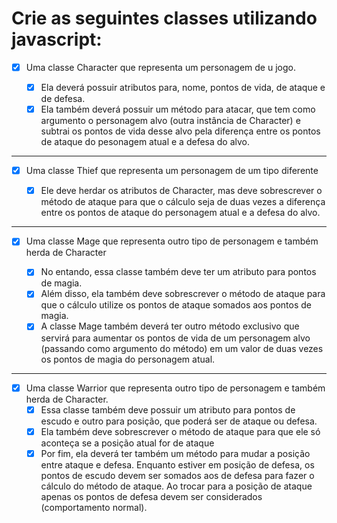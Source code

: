 # Crie as seguintes classes utilizando javascript:

- [x] Uma classe Character que representa um personagem de u jogo.

  - [x] Ela deverá possuir atributos para, nome, pontos de vida, de ataque e de defesa.
  - [x] Ela também deverá possuir um método para atacar, que tem como argumento o personagem alvo (outra instância de Character) e subtrai os pontos de vida desse alvo pela diferença entre os pontos de ataque do pesonagem atual e a defesa do alvo.

---

- [x] Uma classe Thief que representa um personagem de um tipo diferente

  - [x] Ele deve herdar os atributos de Character, mas deve sobrescrever o método de ataque para que o cálculo seja de duas vezes a diferença entre os pontos de ataque do personagem atual e a defesa do alvo.

---

- [x] Uma classe Mage que representa outro tipo de personagem e também herda de Character

  - [x] No entando, essa classe também deve ter um atributo para pontos de magia.
  - [x] Além disso, ela também deve sobrescrever o método de ataque para que o cálculo utilize os pontos de ataque somados aos pontos de magia.
  - [x] A classe Mage também deverá ter outro método exclusivo que servirá para aumentar os pontos de vida de um personagem alvo (passando como argumento do método) em um valor de duas vezes os pontos de magia do personagem atual.

---

- [x] Uma classe Warrior que representa outro tipo de personagem e também herda de Character.
  - [x] Essa classe também deve possuir um atributo para pontos de escudo e outro para posição, que poderá ser de ataque ou defesa.
  - [x] Ela também deve sobrescrever o método de ataque para que ele só aconteça se a posição atual for de ataque
  - [x] Por fim, ela deverá ter também um método para mudar a posição entre ataque e defesa. Enquanto estiver em posição de defesa, os pontos de escudo devem ser somados aos de defesa para fazer o cálculo do método de ataque. Ao trocar para a posição de ataque apenas os pontos de defesa devem ser considerados (comportamento normal).
